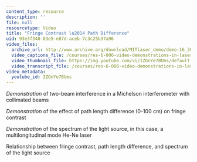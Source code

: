 ```yaml
---
content_type: resource
description: ''
file: null
resourcetype: Video
title: "Fringe Contrast \u2014 Path Difference"
uid: 93e3f348-83e5-e87d-aceb-7c3c25b37a96
video_files:
  archive_url: http://www.archive.org/download/MITlaser_demo/demo-16_300k.mp4
  video_captions_file: /courses/res-6-006-video-demonstrations-in-lasers-and-optics-spring-2008/34302a61079b5851af43ae9983e9b1e0_IZGnYe7BUms.vtt
  video_thumbnail_file: https://img.youtube.com/vi/IZGnYe7BUms/default.jpg
  video_transcript_file: /courses/res-6-006-video-demonstrations-in-lasers-and-optics-spring-2008/44b160d717399cddab087b9697067b7d_IZGnYe7BUms.pdf
video_metadata:
  youtube_id: IZGnYe7BUms
---
```


_Demonstration_ of two-beam interference in a Michelson interferometer with collimated beams

_Demonstration_ of the effect of path length difference (0-100 cm) on fringe contrast

_Demonstration_ of the spectrum of the light source, in this case, a multilongitudinal mode He-Ne laser

Relationship between fringe contrast, path length difference, and spectrum of the light source